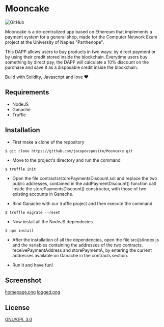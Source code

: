 # Mooncake
![GitHub](https://img.shields.io/github/license/jacopoesposito/mooncake?color=red&style=flat-square)

Mooncake is a de-centralized app based on Ethereum that implements a payment system for a general shop, made for the Computer Network Exam project at the University of Naples "Parthenope".

This DAPP allows users to buy products in two ways: by direct payment or by using their credit stored inside the blockchain.
Everytime users buy something by direct pay, the DAPP will calculate a 10% discount on the purchase and save it as a disposable credit inside the blockchain.

Build with Solidity, Javascript and love :heart:

## Requirements
- NodeJS
- Ganache
- Truffle 

## Installation 
* First make a clone of the repository
```
$ git clone https://github.com/jacopoesposito/Mooncake.git
```
* Move to the project's directory and run the command
```
$ truffle init 
```
* Open the file contracts/storePaymentsDiscount.sol and replace the two public addresses, contained in the addPaymentDiscount() function call inside the storePaymentsDiscount() constructor, with those of two existing accounts in Ganache.

* Bind Ganache with our truffle project and then execute the command
```
$ truffle migrate --reset
```
* Now install all the NodeJS dependecies
```
$ npm install
```
* After the installation of all the dependencies, open the file src/js/index.js and the variables containing the addresses of the two contracts, receivePaymentAddress and storePaymentA, by entering the current addresses available on Ganache in the contracts section.

* Run it and have fun!

## Screenshot
[homepage.png](https://github.com/jacopoesposito/Mooncake/static/image/login.png)
[logged.png](https://github.com/jacopoesposito/Mooncake/static/image/connesso.png)

## License 
[GNU/GPL 3.0](https://choosealicense.com/licenses/gpl-3.0/)